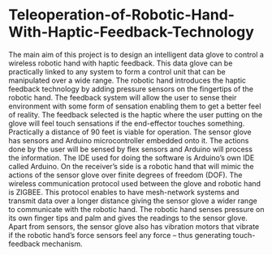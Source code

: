 # Teleoperation-of-Robotic-Hand-With-Haptic-Feedback-Technology
The main aim of this project is to design an intelligent data glove to control a wireless robotic hand with haptic feedback. This data glove can be practically linked to any system to form a control unit that can be manipulated over a wide range. The robotic hand introduces the haptic feedback technology by adding pressure sensors on the fingertips of the robotic hand. The feedback system will allow the user to sense their environment with some form of sensation enabling them to get a better feel of reality. The feedback selected is the haptic where the user putting on the glove will feel touch sensations if the end-effector touches something. Practically a distance of 90 feet is viable for operation.
The sensor glove has sensors and Arduino microcontroller embedded onto it. The actions done by the user will be sensed by flex sensors and Arduino will process the information. The IDE used for doing the software is Arduino’s own IDE called Arduino. On the receiver’s side is a robotic hand that will mimic the actions of the sensor glove over finite degrees of freedom (DOF). The wireless communication protocol used between the glove and robotic hand is ZIGBEE. This protocol enables to have mesh-network systems and transmit data over a longer distance giving the sensor glove a wider range to communicate with the robotic hand. The robotic hand senses pressure on its own finger tips and palm and gives the readings to the sensor glove. Apart from sensors, the sensor glove also has vibration motors that vibrate if the robotic hand’s force sensors feel any force – thus generating touch-feedback mechanism.
